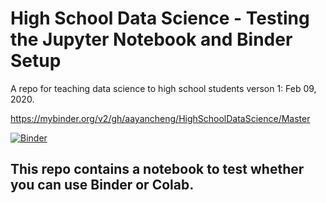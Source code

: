# High School Data Science - Testing the Jupyter Notebook and Binder Setup 
A repo for teaching data science to high school students
verson 1: Feb 09, 2020. 

https://mybinder.org/v2/gh/aayancheng/HighSchoolDataScience/Master

[![Binder](https://mybinder.org/badge_logo.svg)](https://mybinder.org/v2/gh/aayancheng/HighSchoolDataScience/Master)

## This repo contains a notebook to test whether you can use Binder or Colab. 
